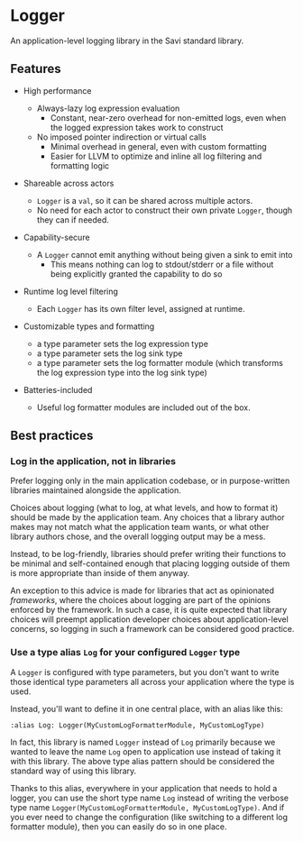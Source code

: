# Logger

An application-level logging library in the Savi standard library.

## Features

- High performance
  - Always-lazy log expression evaluation
    - Constant, near-zero overhead for non-emitted logs, even when the logged expression takes work to construct
  - No imposed pointer indirection or virtual calls
    - Minimal overhead in general, even with custom formatting
    - Easier for LLVM to optimize and inline all log filtering and formatting logic

- Shareable across actors
  - `Logger` is a `val`, so it can be shared across multiple actors.
  - No need for each actor to construct their own private `Logger`, though they can if needed.

- Capability-secure
  - A `Logger` cannot emit anything without being given a sink to emit into
    - This means nothing can log to stdout/stderr or a file without being explicitly granted the capability to do so

- Runtime log level filtering
  - Each `Logger` has its own filter level, assigned at runtime.

- Customizable types and formatting
  - a type parameter sets the log expression type
  - a type parameter sets the log sink type
  - a type parameter sets the log formatter module (which transforms the log expression type into the log sink type)

- Batteries-included
  - Useful log formatter modules are included out of the box.

## Best practices

### Log in the application, not in libraries

Prefer logging only in the main application codebase, or in purpose-written libraries maintained alongside the application.

Choices about logging (what to log, at what levels, and how to format it) should be made by the application team. Any choices that a library author makes may not match what the application team wants, or what other library authors chose, and the overall logging output may be a mess.

Instead, to be log-friendly, libraries should prefer writing their functions to be minimal and self-contained enough that placing logging outside of them is more appropriate than inside of them anyway.

An exception to this advice is made for libraries that act as opinionated *frameworks*, where the choices about logging are part of the opinions enforced by the framework. In such a case, it is quite expected that library choices will preempt application developer choices about application-level concerns, so logging in such a framework can be considered good practice.

### Use a type alias `Log` for your configured `Logger` type

A `Logger` is configured with type parameters, but you don't want to write those identical type parameters all across your application where the type is used.

Instead, you'll want to define it in one central place, with an alias like this:

```savi
:alias Log: Logger(MyCustomLogFormatterModule, MyCustomLogType)
```

In fact, this library is named `Logger` instead of `Log` primarily because we wanted to leave the name `Log` open to application use instead of taking it with this library. The above type alias pattern should be considered the standard way of using this library.

Thanks to this alias, everywhere in your application that needs to hold a logger, you can use the short type name `Log` instead of writing the verbose type name `Logger(MyCustomLogFormatterModule, MyCustomLogType)`. And if you ever need to change the configuration (like switching to a different log formatter module), then you can easily do so in one place.
